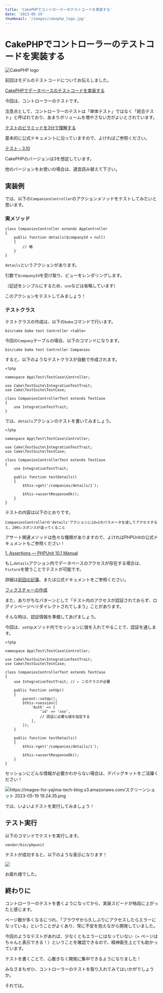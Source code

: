 ```yaml
---
title: 'CakePHPでコントローラーのテストコードを実装する'
date: '2023-05-19'
thumbnail: '/images/cakephp_logo.jpg'
---
```


# CakePHPでコントローラーのテストコードを実装する

![CakePHP logo](/images/cakephp_logo.jpg)

前回はモデルのテストコードについてお伝えしました。

[CakePHPでデータベースのテストコードを実装する](https://yajima.sytes.net/posts/20230518)

今回は、コントローラーのテストです。

注意点として、コントローラーのテストは「単体テスト」ではなく「統合テスト」と呼ばれており、あまりボリュームを増やさない方がよいとされています。

[テストのピラミッドを3分で理解する](https://test-hack.com/%E3%83%86%E3%82%B9%E3%83%88%E3%81%AE%E3%83%94%E3%83%A9%E3%83%9F%E3%83%83%E3%83%89%E3%82%923%E5%88%86%E3%81%A7%E7%90%86%E8%A7%A3%E3%81%99%E3%82%8B/)

基本的に公式ドキュメントに沿っていますので、よければご参照ください。

[テスト - 3.10](https://book.cakephp.org/3/ja/development/testing.html#integration-testing)

CakePHPのバージョンは3を想定しています。

他のバージョンをお使いの場合は、適宜読み替えて下さい。

## 実装例

では、以下の`CompaniesController`のアクションメソッドをテストしてみたいと思います。

### 実メソッド

```php:CompaniesController.php
class CompaniesController extends AppController
{
    public function details($companyId = null)
    {
        // 略
    }
}
```

`details`というアクションがあります。

引数で`$companyId`を受け取り、ビューをレンダリングします。

（記述をシンプルにするため、`use`などは省略しています）

このアクションをテストしてみましょう！

### テストクラス

テストクラスの作成は、以下の`bake`コマンドで行います。

`bin/cake bake test Controller <table>`

今回の`Company`テーブルの場合、以下のコマンドになります。

`bin/cake bake test Controller Companies`

すると、以下のようなテストクラスが自動で作成されます。

```php:path/to/tests/TestCase/Controller/CompaniesControllerTest.php
<?php

namespace App\Test\TestCase\Controller;

use Cake\TestSuite\IntegrationTestTrait;
use Cake\TestSuite\TestCase;

class CompaniesControllerTest extends TestCase
{
    use IntegrationTestTrait;
}

```

では、`details`アクションのテストを書いてみましょう。

```php:path/to/tests/TestCase/Controller/CompaniesControllerTest.php
<?php

namespace App\Test\TestCase\Controller;

use Cake\TestSuite\IntegrationTestTrait;
use Cake\TestSuite\TestCase;

class CompaniesControllerTest extends TestCase
{
    use IntegrationTestTrait;
    
    public function testDetails()
    {
        $this->get('/companies/details/1');

        $this->assertResponseOk();
    }
}
```

テストの内容は以下のとおりです。

`CompaniesControllerの'details'アクションにid=1のパラメータを渡してアクセスすると、200レスポンスが返ってくること`

アサート関連メソッドは色々な種類がありますので、よければPHPUnitの公式ドキュメントもご参照ください！

[1. Assertions — PHPUnit 10.1 Manual](https://docs.phpunit.de/en/10.1/assertions.html)

もし`details`アクション内でデータベースのアクセスが存在する場合は、`Fixture`を使うことでテストが可能です。

詳細は[前回の記事](https://yajima.sytes.net/posts/20230518)、または公式ドキュメントをご参照ください。

[フィクスチャーの作成](https://book.cakephp.org/3/ja/development/testing.html#id14)

また、ありがちなパターンとして「テスト内のアクセスが認証されておらず、ログインページへリダイレクトされてしまう」ことがあります。

そんな時は、認証情報を準備してあげましょう。

今回は、`setUp`メソッド内でセッションに値を入れてやることで、認証を通します。


```php:path/to/tests/TestCase/Controller/CompaniesControllerTest.php
<?php

namespace App\Test\TestCase\Controller;

use Cake\TestSuite\IntegrationTestTrait;
use Cake\TestSuite\TestCase;

class CompaniesControllerTest extends TestCase
{
    use IntegrationTestTrait; // ← このクラスが必要
    
    public function setUp()
    {
        parent::setUp();
        $this->session([
            'Auth' => [
                'id' => 'xxx',
                // 認証に必要な値を指定する
            ],
        ]);
    }
    
    public function testDetails()
    {
        $this->get('/companies/details/1');

        $this->assertResponseOk();
    }
}
```

セッションにどんな情報が必要かわからない場合は、デバッグキットをご活躍ください！

![https://images-for-yajima-tech-blog.s3.amazonaws.com/スクリーンショット 2023-05-19 19.24.35.png](https://images-for-yajima-tech-blog.s3.amazonaws.com/20230519.png)

では、いよいよテストを実行してみましょう！

## テスト実行

以下のコマンドでテストを実行します。

`vendor/bin/phpunit`

テストが成功すると、以下のような表示になります！

![](https://images-for-yajima-tech-blog.s3.amazonaws.com/screenshot-2023-05-18-192850.png)

お疲れ様でした。

## 終わりに

コントローラーのテストを書くようになってから、実装スピードが格段に上がったと感じます。

ページ数が多くなるにつれ、「ブラウザから久しぶりにアクセスしたらエラーになっている」ということがよくあり、常に不安を抱えながら開発していました。

今回のようなテストがあれば、少なくともエラーにはなっていない（= ページはちゃんと表示できる！）ということを確認できるので、精神衛生上とても助かっています。

テストを書くことで、心置きなく開発に集中できるようになりました！

みなさまもぜひ、コントローラーのテストを取り入れてみてはいかがでしょうか。

それでは。
